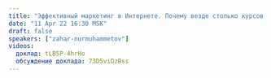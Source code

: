 ```yaml
---
title: "Эффективный маркетинг в Интернете. Почему везде столько курсов по маркетингу?"
date: "11 Apr 22 16:30 MSK"
draft: false
speakers: ["zahar-nurmuhammetov"]
videos:
  доклад: tLB5P-4hrHo
  обсуждение доклада: 73D5viDzBss
---
```

